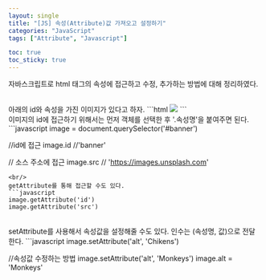 ```yaml
---
layout: single
title: "[JS] 속성(Attribute)값 가져오고 설정하기"
categories: "JavaScript"
tags: ["Attribute", "Javascript"]

toc: true
toc_sticky: true
---
```


자바스크립트로 html 태그의 속성에 접근하고 수정, 추가하는 방법에 대해 정리하였다.


   
<br/>
아래의 id와 속성을 가진 이미지가 있다고 하자.
```html
<img id='banner' src='https://images.unsplash.com'>
```
<br/>   
이미지의 id에 접근하기 위해서는 먼저 객체를 선택한 후 '.속성명'을 붙여주면 된다.
```javascript
image = document.querySelector('#banner')

//id에 접근
image.id //'banner'

// 소스 주소에 접근
image.src // 'https://images.unsplash.com'
```
<br/>
getAttribute를 통해 접근할 수도 있다.
```javascript
image.getAttribute('id')
image.getAttribute('src')
```
<br/>
setAttribute를 사용해서 속성값을 설정해줄 수도 있다. 인수는 (속성명, 값)으로 전달한다.
```javascript
image.setAttribute('alt', 'Chikens')

//속성값 수정하는 방법
image.setAttribute('alt', 'Monkeys')
image.alt = 'Monkeys'
```

